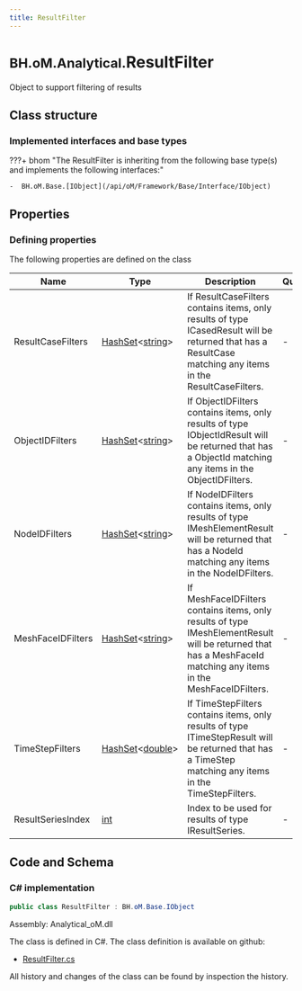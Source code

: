 ```yaml
---
title: ResultFilter
---
```


# <small>BH.oM.Analytical.</small>**ResultFilter**

Object to support filtering of results

## Class structure

### Implemented interfaces and base types

???+ bhom "The ResultFilter is inheriting from the following base type(s) and implements the following interfaces:"

    -  BH.oM.Base.[IObject](/api/oM/Framework/Base/Interface/IObject)


## Properties



### Defining properties

The following properties are defined on the class

| Name             | Type             | Description      | Quantity         |
|------------------|------------------|------------------|------------------|
| ResultCaseFilters | [HashSet](https://learn.microsoft.com/en-us/dotnet/api/System.Collections.Generic.HashSet-1?view=netstandard-2.0)&lt;[string](https://learn.microsoft.com/en-us/dotnet/api/System.String?view=netstandard-2.0)&gt; | If ResultCaseFilters contains items, only results of type ICasedResult will be returned that has a ResultCase matching any items in the ResultCaseFilters. | - |
| ObjectIDFilters | [HashSet](https://learn.microsoft.com/en-us/dotnet/api/System.Collections.Generic.HashSet-1?view=netstandard-2.0)&lt;[string](https://learn.microsoft.com/en-us/dotnet/api/System.String?view=netstandard-2.0)&gt; | If ObjectIDFilters contains items, only results of type IObjectIdResult will be returned that has a ObjectId matching any items in the ObjectIDFilters. | - |
| NodeIDFilters | [HashSet](https://learn.microsoft.com/en-us/dotnet/api/System.Collections.Generic.HashSet-1?view=netstandard-2.0)&lt;[string](https://learn.microsoft.com/en-us/dotnet/api/System.String?view=netstandard-2.0)&gt; | If NodeIDFilters contains items, only results of type IMeshElementResult will be returned that has a NodeId matching any items in the NodeIDFilters. | - |
| MeshFaceIDFilters | [HashSet](https://learn.microsoft.com/en-us/dotnet/api/System.Collections.Generic.HashSet-1?view=netstandard-2.0)&lt;[string](https://learn.microsoft.com/en-us/dotnet/api/System.String?view=netstandard-2.0)&gt; | If MeshFaceIDFilters contains items, only results of type IMeshElementResult will be returned that has a MeshFaceId matching any items in the MeshFaceIDFilters. | - |
| TimeStepFilters | [HashSet](https://learn.microsoft.com/en-us/dotnet/api/System.Collections.Generic.HashSet-1?view=netstandard-2.0)&lt;[double](https://learn.microsoft.com/en-us/dotnet/api/System.Double?view=netstandard-2.0)&gt; | If TimeStepFilters contains items, only results of type ITimeStepResult will be returned that has a TimeStep matching any items in the TimeStepFilters. | - |
| ResultSeriesIndex | [int](https://learn.microsoft.com/en-us/dotnet/api/System.Int32?view=netstandard-2.0) | Index to be used for results of type IResultSeries. | - |


## Code and Schema

### C# implementation

``` C# title="C#"
public class ResultFilter : BH.oM.Base.IObject
```

Assembly: Analytical_oM.dll

The class is defined in C#. The class definition is available on github:

- [ResultFilter.cs](https://github.com/BHoM/BHoM/blob/develop/Analytical_oM/Results\ResultFilter.cs)

All history and changes of the class can be found by inspection the history.
